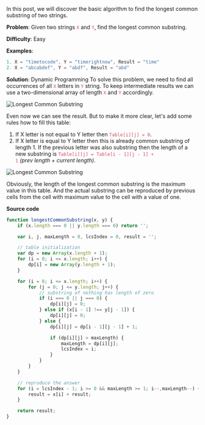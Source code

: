 In this post, we will discover the basic algorithm to find the longest common substring of two strings.

**Problem**: Given two strings <span style="color:#d34c62;"><code>X</code></span> and <span style="color:#d34c62;"><code>Y</code></span>, find the longest common substring.

**Difficulty**: Easy

**Examples**:
```javascript
1. X = "timetocode", Y = "timerightnow", Result = "time"
2. X = "abcabdef", Y = "abdf", Result = "abd"
```

**Solution**: Dynamic Programming
To solve this problem, we need to find all occurrences of all <span style="color:#d34c62;"><code>X</code></span> letters in <span style="color:#d34c62;"><code>Y</code></span> string. To keep intermediate results we can use a two-dimensional array of length <span style="color:#d34c62;"><code>X</code></span> and <span style="color:#d34c62;"><code>Y</code></span> accordingly.

![Longest Common Substring][longest-common-substring-1]

Even now we can see the result. But to make it more clear, let's add some rules how to fill this table:
1. If X letter is not equal to Y letter then <span style="color:#d34c62;"><code>Table[i][j] = 0</code></span>.
2. If X letter is equal to Y letter then this is already common substring of length 1. If the previous letter was also substring then the length of a new substring is <span style="color:#d34c62;"><code>Table[i][j] = Table[i - 1][j - 1] + 1</code></span> *(prev length + current length)*.

![Longest Common Substring][longest-common-substring-2]

Obviously, the length of the longest common substring is the maximum value in this table. And the actual substring can be reproduced by previous cells from the cell with maximum value to the cell with a value of one.

**Source code**
```javascript
function longestCommonSubstring(x, y) {
    if (x.length === 0 || y.length === 0) return '';

    var i, j, maxLength = 0, lcsIndex = 0, result = '';

    // table initialization
    var dp = new Array(x.length + 1);
    for (i = 0; i <= x.length; i++) {
        dp[i] = new Array(y.length + 1);
    }

    for (i = 0; i <= x.length; i++) {
        for (j = 0; j <= y.length; j++) {
            // substring of nothing has length of zero
            if (i === 0 || j === 0) {
                dp[i][j] = 0;
            } else if (x[i - 1] !== y[j - 1]) {
                dp[i][j] = 0;
            } else {
                dp[i][j] = dp[i - 1][j - 1] + 1;

                if (dp[i][j] > maxLength) {
                    maxLength = dp[i][j];
                    lcsIndex = i;
                }
            }
        }
    }

    // reproduce the answer
    for (i = lcsIndex - 1; i >= 0 && maxLength >= 1; i--,maxLength--) {
        result = x[i] + result;
    }

    return result;
}
```

[longest-common-substring-1]: https://timetocode.files.wordpress.com/2017/06/longest-common-substring-1.png
[longest-common-substring-2]: https://timetocode.files.wordpress.com/2017/06/longest-common-substring-21.png
